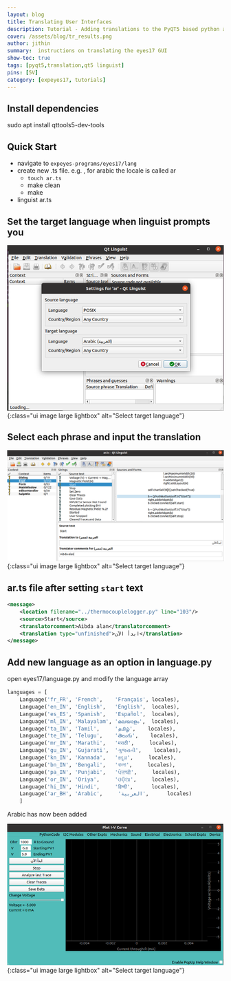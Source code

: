 ```yaml
---
layout: blog
title: Translating User Interfaces
description: Tutorial - Adding translations to the PyQT5 based python app
cover: /assets/blog/tr_results.png
author: jithin
summary:  instructions on translating the eyes17 GUI
show-toc: true
tags: [pyqt5,translation,qt5 linguist]
pins: [5V]
category: [expeyes17, tutorials]
---
```



## Install dependencies

sudo apt install qttools5-dev-tools

## Quick Start

+ navigate to `expeyes-programs/eyes17/lang`
+ create new .ts file. e.g. , for arabic the locale is called ar
  + `touch ar.ts`
  + make clean
  + make 
+ linguist ar.ts


## Set the target language when linguist prompts you

![](/assets/blog/tr_choose.png){:class="ui image large lightbox" alt="Select target language"}



## Select each phrase and input the translation
![](/assets/blog/tr_translate.png){:class="ui image large lightbox" alt="Select target language"}


## ar.ts file after setting `start` text

```xml
<message>
	<location filename="../thermocouplelogger.py" line="103"/>
	<source>Start</source>
	<translatorcomment>Aibda alan</translatorcomment>
	<translation type="unfinished">ابدأ الآن</translation>
</message>
```

## Add new language as an option in language.py

open eyes17/language.py and modify the language array

```python
languages = [
    Language('fr_FR', 'French',    'Français', locales),
    Language('en_IN', 'English',   'English',  locales),
    Language('es_ES', 'Spanish',   'Español',  locales),
    Language('ml_IN', 'Malayalam', 'മലയാളം',  locales),
    Language('ta_IN', 'Tamil',     'தமிழ்',    locales),
    Language('te_IN', 'Telugu',    'తెలుగు',    locales), 
    Language('mr_IN', 'Marathi',   'मराठी',     locales),
    Language('gu_IN', 'Gujarati',  'ગુજરાતી',    locales),
    Language('kn_IN', 'Kannada',   'ಕನ್ನಡ',     locales),
    Language('bn_IN', 'Bengali',   'বাংলা',     locales),
    Language('pa_IN', 'Punjabi',   'ਪੰਜਾਬੀ',     locales),
    Language('or_IN', 'Oriya',     'ଓଡ଼ିଆ',     locales),
    Language('hi_IN', 'Hindi',     'हिन्दी',      locales),
    Language('ar_BH', 'Arabic',     'العربية',      locales)
    ]

```

Arabic has now been added


![](/assets/blog/tr_results.png){:class="ui image large lightbox" alt="Select target language"}

